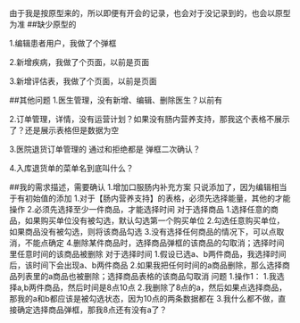 由于我是按原型来的，所以即便有开会的记录，也会对于没记录到的，也会以原型为准
##缺少原型的

1.编辑患者用户，我做了个弹框

2.新增疾病，我做了个页面，以前是页面

3.新增评估表，我做了个页面，以前是页面



##其他问题
1.医生管理，没有新增、编辑、删除医生？以前有

2.订单管理，详情，没有运营计划？如果没有肠内营养支持，那我这个表格不展示了？还是展示表格但是数据为空

3.医院退货订单管理的 通过和拒绝都是 弹框二次确认？

4.入库退货单的菜单名到底叫什么？





##我的需求描述，需要确认
1.增加口服肠内补充方案
只说添加了，因为编辑相当于有初始值的添加
    1.对于【肠内营养支持】的表格，必须先选择能量，其他的才能操作
    2.必须先选择至少一件商品，才能选择时间
对于选择商品
    1.选择任意的商品，如果购买单位没有被勾选，默认勾选第一个购买单位
    2.勾选任意购买单位，如果商品没有被勾选，则将该商品勾选
    3.没有选择任何商品的情况下，可以点取消，不能点确定
    4.删除某件商品时，选择商品弹框的该商品的勾取消；选择时间里任意时间的该商品被删除
对于选择时间
    1.假设已选a、b两件商品，我选择时间后，该时间下会出现a、b两件商品
    2.如果我把任何时间的a商品删除，那么选择商品列表里的a商品也被删除；选择商品表格的该商品勾取消
问题
    1.操作1：
        1.我选择a,b两件商品，然后时间是8点10点
        2.我删除了8点的a，然后如果点选择商品，那我的a和b都应该是被勾选状态，因为10点的两条数据都在
        3.我什么都不做，直接确定选择商品弹框，那我8点还有没有a了？



